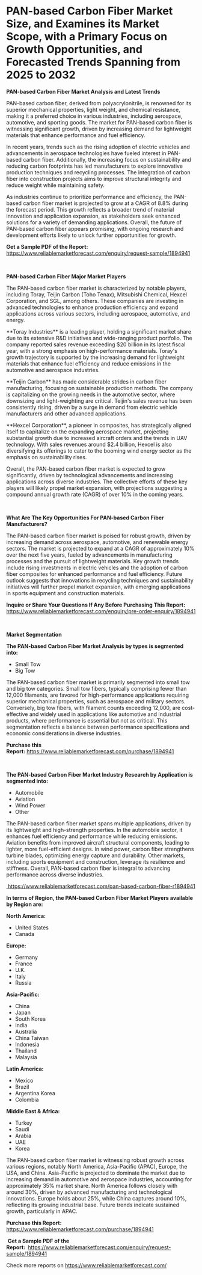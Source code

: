 <p><h1>PAN-based Carbon Fiber Market Size, and Examines its Market Scope, with a Primary Focus on Growth Opportunities, and Forecasted Trends Spanning from 2025 to 2032</h1></p><p><strong>PAN-based Carbon Fiber Market Analysis and Latest Trends</strong></p>
<p><p>PAN-based carbon fiber, derived from polyacrylonitrile, is renowned for its superior mechanical properties, light weight, and chemical resistance, making it a preferred choice in various industries, including aerospace, automotive, and sporting goods. The market for PAN-based carbon fiber is witnessing significant growth, driven by increasing demand for lightweight materials that enhance performance and fuel efficiency.</p><p>In recent years, trends such as the rising adoption of electric vehicles and advancements in aerospace technologies have fueled interest in PAN-based carbon fiber. Additionally, the increasing focus on sustainability and reducing carbon footprints has led manufacturers to explore innovative production techniques and recycling processes. The integration of carbon fiber into construction projects aims to improve structural integrity and reduce weight while maintaining safety.</p><p>As industries continue to prioritize performance and efficiency, the PAN-based carbon fiber market is projected to grow at a CAGR of 8.8% during the forecast period. This growth reflects a broader trend of material innovation and application expansion, as stakeholders seek enhanced solutions for a variety of demanding applications. Overall, the future of PAN-based carbon fiber appears promising, with ongoing research and development efforts likely to unlock further opportunities for growth.</p></p>
<p><strong>Get a Sample PDF of the Report:&nbsp;</strong> <a href="https://www.reliablemarketforecast.com/enquiry/request-sample/1894941?utm_campaign=1885&utm_medium=2&utm_source=Github&utm_content=ia&utm_term=13012025&utm_id=pan-based-carbon-fiber">https://www.reliablemarketforecast.com/enquiry/request-sample/1894941</a></p>
<p>&nbsp;</p>
<p><strong>PAN-based Carbon Fiber Major Market Players</strong></p>
<p><p>The PAN-based carbon fiber market is characterized by notable players, including Toray, Teijin Carbon (Toho Tenax), Mitsubishi Chemical, Hexcel Corporation, and SGL, among others. These companies are investing in advanced technologies to enhance production efficiency and expand applications across various sectors, including aerospace, automotive, and energy.</p><p>**Toray Industries** is a leading player, holding a significant market share due to its extensive R&D initiatives and wide-ranging product portfolio. The company reported sales revenue exceeding $20 billion in its latest fiscal year, with a strong emphasis on high-performance materials. Toray's growth trajectory is supported by the increasing demand for lightweight materials that enhance fuel efficiency and reduce emissions in the automotive and aerospace industries.</p><p>**Teijin Carbon** has made considerable strides in carbon fiber manufacturing, focusing on sustainable production methods. The company is capitalizing on the growing needs in the automotive sector, where downsizing and light-weighting are critical. Teijin's sales revenue has been consistently rising, driven by a surge in demand from electric vehicle manufacturers and other advanced applications.</p><p>**Hexcel Corporation**, a pioneer in composites, has strategically aligned itself to capitalize on the expanding aerospace market, projecting substantial growth due to increased aircraft orders and the trends in UAV technology. With sales revenues around $2.4 billion, Hexcel is also diversifying its offerings to cater to the booming wind energy sector as the emphasis on sustainability rises.</p><p>Overall, the PAN-based carbon fiber market is expected to grow significantly, driven by technological advancements and increasing applications across diverse industries. The collective efforts of these key players will likely propel market expansion, with projections suggesting a compound annual growth rate (CAGR) of over 10% in the coming years.</p></p>
<p>&nbsp;</p>
<p><strong>What Are The Key Opportunities For PAN-based Carbon Fiber Manufacturers?</strong></p>
<p><p>The PAN-based carbon fiber market is poised for robust growth, driven by increasing demand across aerospace, automotive, and renewable energy sectors. The market is projected to expand at a CAGR of approximately 10% over the next five years, fueled by advancements in manufacturing processes and the pursuit of lightweight materials. Key growth trends include rising investments in electric vehicles and the adoption of carbon fiber composites for enhanced performance and fuel efficiency. Future outlook suggests that innovations in recycling techniques and sustainability initiatives will further propel market expansion, with emerging applications in sports equipment and construction materials.</p></p>
<p><strong>Inquire or Share Your Questions If Any Before Purchasing This Report:</strong> <a href="https://www.reliablemarketforecast.com/enquiry/pre-order-enquiry/1894941?utm_campaign=1885&utm_medium=2&utm_source=Github&utm_content=ia&utm_term=13012025&utm_id=pan-based-carbon-fiber">https://www.reliablemarketforecast.com/enquiry/pre-order-enquiry/1894941</a></p>
<p>&nbsp;</p>
<p><strong>Market Segmentation</strong></p>
<p><strong>The PAN-based Carbon Fiber Market Analysis by types is segmented into:</strong></p>
<p><ul><li>Small Tow</li><li>Big Tow</li></ul></p>
<p><p>The PAN-based carbon fiber market is primarily segmented into small tow and big tow categories. Small tow fibers, typically comprising fewer than 12,000 filaments, are favored for high-performance applications requiring superior mechanical properties, such as aerospace and military sectors. Conversely, big tow fibers, with filament counts exceeding 12,000, are cost-effective and widely used in applications like automotive and industrial products, where performance is essential but not as critical. This segmentation reflects a balance between performance specifications and economic considerations in diverse industries.</p></p>
<p><strong>Purchase this Report:&nbsp;</strong><a href="https://www.reliablemarketforecast.com/purchase/1894941?utm_campaign=1885&utm_medium=2&utm_source=Github&utm_content=ia&utm_term=13012025&utm_id=pan-based-carbon-fiber">https://www.reliablemarketforecast.com/purchase/1894941</a></p>
<p>&nbsp;</p>
<p><strong>The PAN-based Carbon Fiber Market Industry Research by Application is segmented into:</strong></p>
<p><ul><li>Automobile</li><li>Aviation</li><li>Wind Power</li><li>Other</li></ul></p>
<p><p>The PAN-based carbon fiber market spans multiple applications, driven by its lightweight and high-strength properties. In the automobile sector, it enhances fuel efficiency and performance while reducing emissions. Aviation benefits from improved aircraft structural components, leading to lighter, more fuel-efficient designs. In wind power, carbon fiber strengthens turbine blades, optimizing energy capture and durability. Other markets, including sports equipment and construction, leverage its resilience and stiffness. Overall, PAN-based carbon fiber is integral to advancing performance across diverse industries.</p></p>
<p><a href="https://www.reliablemarketforecast.com/pan-based-carbon-fiber-r1894941?utm_campaign=1885&utm_medium=2&utm_source=Github&utm_content=ia&utm_term=13012025&utm_id=pan-based-carbon-fiber">&nbsp;https://www.reliablemarketforecast.com/pan-based-carbon-fiber-r1894941</a></p>
<p><strong>In terms of Region, the PAN-based Carbon Fiber Market Players available by Region are:</strong></p>
<p>
    <p> <strong> North America: </strong>
        <ul>
            <li>United States</li>
            <li>Canada</li>
        </ul>
        </p> 
    <p> <strong> Europe: </strong>
        <ul>
            <li>Germany</li>
            <li>France</li>
            <li>U.K.</li>
            <li>Italy</li>
            <li>Russia</li>
        </ul>
        </p> 
    <p> <strong> Asia-Pacific: </strong>
        <ul>
            <li>China</li>
            <li>Japan</li>
            <li>South Korea</li>
            <li>India</li>
            <li>Australia</li>
            <li>China Taiwan</li>
            <li>Indonesia</li>
            <li>Thailand</li>
            <li>Malaysia</li>
        </ul>
        </p> 
    <p> <strong> Latin America: </strong>
        <ul>
            <li>Mexico</li>
            <li>Brazil</li>
            <li>Argentina Korea</li>
            <li>Colombia</li>
        </ul>
        </p> 
    <p> <strong> Middle East & Africa: </strong>
        <ul>
            <li>Turkey</li>
            <li>Saudi</li>
            <li>Arabia</li>
            <li>UAE</li>
            <li>Korea</li>
        </ul>
    </p>
    </p>
<p><p>The PAN-based carbon fiber market is witnessing robust growth across various regions, notably North America, Asia-Pacific (APAC), Europe, the USA, and China. Asia-Pacific is projected to dominate the market due to increasing demand in automotive and aerospace industries, accounting for approximately 35% market share. North America follows closely with around 30%, driven by advanced manufacturing and technological innovations. Europe holds about 25%, while China captures around 10%, reflecting its growing industrial base. Future trends indicate sustained growth, particularly in APAC.</p></p>
<p><strong>Purchase this Report: </strong><a href="https://www.reliablemarketforecast.com/purchase/1894941?utm_campaign=1885&utm_medium=2&utm_source=Github&utm_content=ia&utm_term=13012025&utm_id=pan-based-carbon-fiber">https://www.reliablemarketforecast.com/purchase/1894941</a></p>
<p>&nbsp;<strong>Get a Sample PDF of the Report:&nbsp;&nbsp;</strong><a href="https://www.reliablemarketforecast.com/enquiry/request-sample/1894941?utm_campaign=1885&utm_medium=2&utm_source=Github&utm_content=ia&utm_term=13012025&utm_id=pan-based-carbon-fiber">https://www.reliablemarketforecast.com/enquiry/request-sample/1894941</a></p>
<p><strong></strong></p>
<p>Check more reports on <a href="https://www.reliablemarketforecast.com/?utm_campaign=1885&utm_medium=2&utm_source=Github&utm_content=ia&utm_term=13012025&utm_id=pan-based-carbon-fiber">https://www.reliablemarketforecast.com/</a></p>